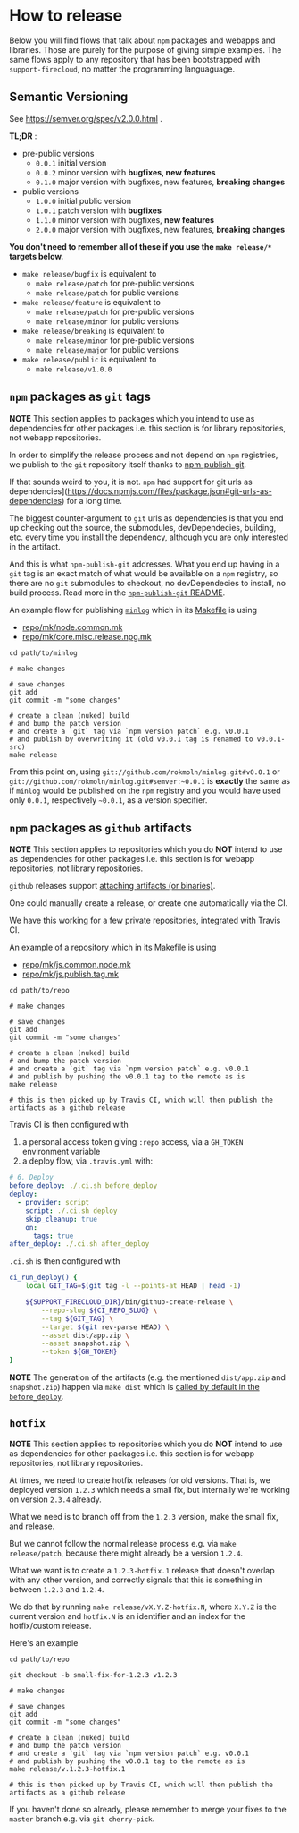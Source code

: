# How to release

Below you will find flows that talk about `npm` packages and webapps and libraries.
Those are purely for the purpose of giving simple examples.
The same flows apply to any repository that has been bootstrapped with `support-firecloud`, no matter the programming languaguage.


## Semantic Versioning

See https://semver.org/spec/v2.0.0.html .

**TL;DR** :

* pre-public versions
  * `0.0.1` initial version
  * `0.0.2` minor version with **bugfixes, new features**
  * `0.1.0` major version with bugfixes, new features, **breaking changes**
* public versions
  * `1.0.0` initial public version
  * `1.0.1` patch version with **bugfixes**
  * `1.1.0` minor version with bugfixes, **new features**
  * `2.0.0` major version with bugfixes, new features, **breaking changes**


**You don't need to remember all of these if you use the `make release/*` targets below.**

* `make release/bugfix` is equivalent to
  * `make release/patch` for pre-public versions
  * `make release/patch` for public versions
* `make release/feature` is equivalent to
  * `make release/patch` for pre-public versions
  * `make release/minor` for public versions
* `make release/breaking` is equivalent to
  * `make release/minor` for pre-public versions
  * `make release/major` for public versions
* `make release/public` is equivalent to
  * `make release/v1.0.0`


## `npm` packages as `git` tags

**NOTE** This section applies to packages which you intend to use
as dependencies for other packages i.e. this section is for library repositories, not webapp repositories.

In order to simplify the release process and not depend on `npm` registries,
we publish to the `git` repository itself thanks to [npm-publish-git](https://github.com/andreineculau/npm-publish-git).

If that sounds weird to you, it is not. `npm` had support for
git urls as dependencies](https://docs.npmjs.com/files/package.json#git-urls-as-dependencies)
for a long time.

The biggest counter-argument to `git` urls as dependencies is that
you end up checking out the source, the submodules, devDependecies, building, etc. every time you install the dependency,
although you are only interested in the artifact.

And this is what `npm-publish-git` addresses.
What you end up having in a `git` tag is an exact match of what would be available on a `npm` registry,
so there are no `git` submodules to checkout, no devDependecies to install, no build process.
Read more in the [`npm-publish-git` README](https://github.com/andreineculau/npm-publish-git/blob/master/README.md).

An example flow for publishing [`minlog`](https://github.com/rokmoln/minlog)
which in its [Makefile](https://github.com/rokmoln/minlog/blob/master/Makefile) is using

* [repo/mk/node.common.mk](../repo/mk/node.common.mk)
* [repo/mk/core.misc.release.npg.mk](../repo/mk/core.misc.release.npg.mk)

```
cd path/to/minlog

# make changes

# save changes
git add
git commit -m "some changes"

# create a clean (nuked) build
# and bump the patch version
# and create a `git` tag via `npm version patch` e.g. v0.0.1
# and publish by overwriting it (old v0.0.1 tag is renamed to v0.0.1-src)
make release
```

From this point on, using `git://github.com/rokmoln/minlog.git#v0.0.1`
or `git://github.com/rokmoln/minlog.git#semver:~0.0.1` is **exactly** the same
as if `minlog` would be published on the `npm` registry
and you would have used only `0.0.1`, respectively `~0.0.1`, as a version specifier.


## `npm` packages as `github` artifacts

**NOTE** This section applies to repositories which you do **NOT** intend to use
as dependencies for other packages i.e. this section is for webapp repositories, not library repositories.

`github` releases support [attaching artifacts (or binaries)](https://help.github.com/articles/creating-releases/).

One could manually create a release, or create one automatically via the CI.

We have this working for a few private repositories, integrated with Travis CI.

An example of a repository which in its Makefile is using

* [repo/mk/js.common.node.mk](../repo/mk/js.common.node.mk)
* [repo/mk/js.publish.tag.mk](../repo/mk/js.publish.tag.mk)

```
cd path/to/repo

# make changes

# save changes
git add
git commit -m "some changes"

# create a clean (nuked) build
# and bump the patch version
# and create a `git` tag via `npm version patch` e.g. v0.0.1
# and publish by pushing the v0.0.1 tag to the remote as is
make release

# this is then picked up by Travis CI, which will then publish the artifacts as a github release
```

Travis CI is then configured with

1. a personal access token giving `:repo` access, via a `GH_TOKEN` environment variable
2. a deploy flow, via `.travis.yml` with:

```yml
# 6. Deploy
before_deploy: ./.ci.sh before_deploy
deploy:
  - provider: script
    script: ./.ci.sh deploy
    skip_cleanup: true
    on:
      tags: true
after_deploy: ./.ci.sh after_deploy
```

`.ci.sh` is then configured with

```bash
ci_run_deploy() {
    local GIT_TAG=$(git tag -l --points-at HEAD | head -1)

    ${SUPPORT_FIRECLOUD_DIR}/bin/github-create-release \
        --repo-slug ${CI_REPO_SLUG} \
        --tag ${GIT_TAG} \
        --target $(git rev-parse HEAD) \
        --asset dist/app.zip \
        --asset snapshot.zip \
        --token ${GH_TOKEN}
}
```

**NOTE** The generation of the artifacts (e.g. the mentioned `dist/app.zip` and `snapshot.zip`)
happen via `make dist` which is [called by default in the `before_deploy`](../ci/before_deploy.inc.sh).


## `hotfix`

**NOTE** This section applies to repositories which you do **NOT** intend to use
as dependencies for other packages i.e. this section is for webapp repositories, not library repositories.

At times, we need to create hotfix releases for old versions.
That is, we deployed version `1.2.3` which needs a small fix, but internally we're working on version `2.3.4` already.

What we need is to branch off from the `1.2.3` version, make the small fix, and release.

But we cannot follow the normal release process e.g. via `make release/patch`, because there might already be a version `1.2.4`.

What we want is to create a `1.2.3-hotfix.1` release that doesn't overlap with any other version, and correctly signals that this is something in between `1.2.3` and `1.2.4`.

We do that by running `make release/vX.Y.Z-hotfix.N`,
where `X.Y.Z` is the current version and `hotfix.N` is an identifier and an index for the hotfix/custom release.

Here's an example

```
cd path/to/repo

git checkout -b small-fix-for-1.2.3 v1.2.3

# make changes

# save changes
git add
git commit -m "some changes"

# create a clean (nuked) build
# and bump the patch version
# and create a `git` tag via `npm version patch` e.g. v0.0.1
# and publish by pushing the v0.0.1 tag to the remote as is
make release/v.1.2.3-hotfix.1

# this is then picked up by Travis CI, which will then publish the artifacts as a github release
```

If you haven't done so already, please remember to merge your fixes to the `master` branch e.g. via `git cherry-pick`.
